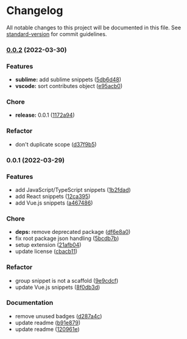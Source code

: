 # Changelog

All notable changes to this project will be documented in this file. See [standard-version](https://github.com/conventional-changelog/standard-version) for commit guidelines.

### [0.0.2](https://github.com/prismicio/prismic-snippets/compare/v0.0.1...v0.0.2) (2022-03-30)


### Features

* **sublime:** add sublime snippets ([5db6d48](https://github.com/prismicio/prismic-snippets/commit/5db6d48fda8345c90998d05ec1685dd2c13467fa))
* **vscode:** sort contributes object ([e95acb0](https://github.com/prismicio/prismic-snippets/commit/e95acb039330a901dd42cc77e936bb38e8ec3cf6))


### Chore

* **release:** 0.0.1 ([1172a94](https://github.com/prismicio/prismic-snippets/commit/1172a945e8fdfe80f51742f098642005201472ff))


### Refactor

* don't duplicate scope ([d37f9b5](https://github.com/prismicio/prismic-snippets/commit/d37f9b52b44dce1e35a9d3300599176d2be554cf))

### 0.0.1 (2022-03-29)


### Features

* add JavaScript/TypeScript snippets ([1b2fdad](https://github.com/prismicio/prismic-snippets/commit/1b2fdad35fc3cda57ca303b1876d998b1e2c9c06))
* add React snippets ([12ca395](https://github.com/prismicio/prismic-snippets/commit/12ca3950c8ea611242f170ddfcd8c82199644576))
* add Vue.js snippets ([a467486](https://github.com/prismicio/prismic-snippets/commit/a467486bbcf7ae965095cb63b98029bfe45e3267))


### Chore

* **deps:** remove deprecated package ([df6e8a0](https://github.com/prismicio/prismic-snippets/commit/df6e8a01947b71ebb27fd1a783c5754b9cc26c0d))
* fix root package json handling ([5bcdb7b](https://github.com/prismicio/prismic-snippets/commit/5bcdb7b47a00e00101329c8bc47b2bccaaf0a457))
* setup extension ([21afb04](https://github.com/prismicio/prismic-snippets/commit/21afb041d47231dc3c7c205e325d71c448e3979b))
* update license ([cbacb11](https://github.com/prismicio/prismic-snippets/commit/cbacb110672f1341dc9461d9d9d2ecfa9e5d0f82))


### Refactor

* group snippet is not a scaffold ([9e9cdcf](https://github.com/prismicio/prismic-snippets/commit/9e9cdcf027eb8761371b175eba200eef41d65ddb))
* update Vue.js snippets ([8f0db3d](https://github.com/prismicio/prismic-snippets/commit/8f0db3dd92c47acb7f5221bc10428497c13fa935))


### Documentation

* remove unused badges ([d287a4c](https://github.com/prismicio/prismic-snippets/commit/d287a4c14a4204d6dea8148c688b187c99bc90fe))
* update readme ([b91e879](https://github.com/prismicio/prismic-snippets/commit/b91e8795241d814e599b6db533ca47c28e73e7c0))
* update readme ([120961e](https://github.com/prismicio/prismic-snippets/commit/120961efeed78967914516bf9661978b47ac9a53))
